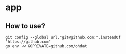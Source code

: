 # app

## How to use?
```
git config --global url."git@github.com:".insteadOf "https://github.com"
go env -w GOPRIVATE=github.com/ohdat 
```